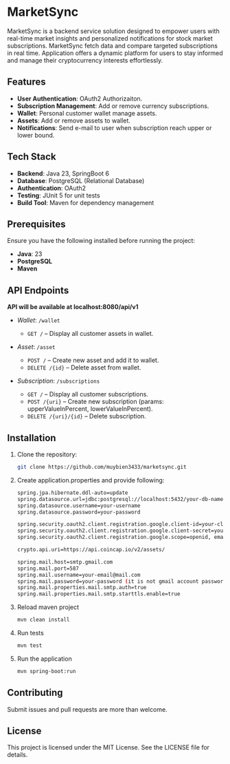 # MarketSync

MarketSync is a backend service solution designed to empower users with real-time market insights
and personalized notifications for stock market subscriptions. MarketSync fetch data and compare
targeted subscriptions in real time. Application offers a dynamic platform for users to stay
informed and manage their cryptocurrency interests effortlessly.

## Features

- **User Authentication**: OAuth2 Authorizaiton.
- **Subscription Management**: Add or remove currency subscriptions.
- **Wallet**: Personal customer wallet manage assets.
- **Assets**: Add or remove assets to wallet.
- **Notifications**: Send e-mail to user when subscription reach upper or lower bound.

## Tech Stack

- **Backend**: Java 23, SpringBoot 6
- **Database**: PostgreSQL (Relational Database)
- **Authentication**: OAuth2
- **Testing**: JUnit 5 for unit tests
- **Build Tool**: Maven for dependency management

## Prerequisites

Ensure you have the following installed before running the project:

- **Java**: 23
- **PostgreSQL**
- **Maven**

## API Endpoints

**API will be available at localhost:8080/api/v1**

- *Wallet*: `/wallet`
    - `GET /` – Display all customer assets in wallet.

- *Asset*: `/asset`
    - `POST /` – Create new asset and add it to wallet.
    - `DELETE /{id}` – Delete asset from wallet.

- *Subscription*: `/subscriptions`
    - `GET /` – Display all customer subscriptions.
    - `POST /{uri}` – Create new subscription (params: upperValueInPercent, lowerValueInPercent).
    - `DELETE /{uri}/{id}` – Delete subscription.

## Installation

1. Clone the repository:
   ```bash
   git clone https://github.com/muybien3433/marketsync.git
   ```
3. Create application.properties and provide following:
   ```bash
   spring.jpa.hibernate.ddl-auto=update
   spring.datasource.url=jdbc:postgresql://localhost:5432/your-db-name
   spring.datasource.username=your-username
   spring.datasource.password=your-password

   spring.security.oauth2.client.registration.google.client-id=your-client-id
   spring.security.oauth2.client.registration.google.client-secret=your-client-secret
   spring.security.oauth2.client.registration.google.scope=openid, email, profile

   crypto.api.uri=https://api.coincap.io/v2/assets/

   spring.mail.host=smtp.gmail.com
   spring.mail.port=587
   spring.mail.username=your-email@mail.com
   spring.mail.password=your-password (it is not gmail account password)
   spring.mail.properties.mail.smtp.auth=true
   spring.mail.properties.mail.smtp.starttls.enable=true 
   ```
4. Reload maven project
   ```bash
   mvn clean install
   ```
5. Run tests
   ```bash
   mvn test
   ```
6. Run the application
   ```bash
   mvn spring-boot:run
   ```

## Contributing
Submit issues and pull requests are more than welcome.

## License
This project is licensed under the MIT License. See the LICENSE file for details.

